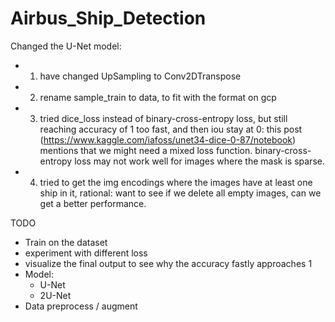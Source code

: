 # Airbus_Ship_Detection

Changed the U-Net model:
- 1. have changed UpSampling to Conv2DTranspose
- 2. rename sample_train to data, to fit with the format on gcp
- 3. tried dice_loss instead of binary-cross-entropy loss, but still reaching accuracy of 1 too fast, and then iou stay at 0: this post (https://www.kaggle.com/iafoss/unet34-dice-0-87/notebook) mentions that we might need a mixed loss function. binary-cross-entropy loss may not work well for images where the mask is sparse.
- 4. tried to get the img encodings where the images have at least one ship in it, rational: want to see if we delete all empty images, can we get a better performance.


TODO
- Train on the dataset
- experiment with different loss
- visualize the final output to see why the accuracy fastly approaches 1
- Model: 
  - U-Net 
  - 2U-Net
- Data preprocess / augment
